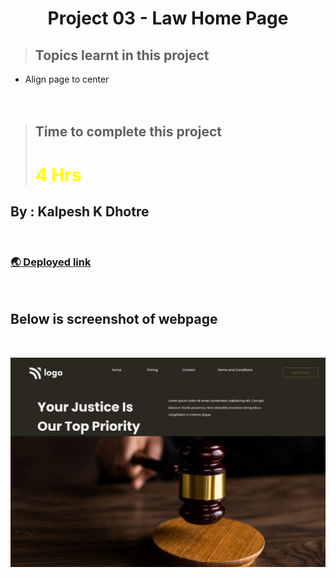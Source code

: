 # <center>**Project 03 - Law Home Page**</center>


> ## Topics learnt in this project
- Align page to center
<br><br><br>

> ## Time to complete this project 
> # <font color="Yellow">**4 Hrs**</font>

## **By : Kalpesh K Dhotre**
<br>

### [🌏 Deployed link](https://kd-project-03.netlify.app/)
<br>

## Below is screenshot of webpage 
<br>

![Screenshot of project 1](./screenshot1.jpeg)
